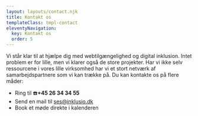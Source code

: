 ```yaml
---
layout: layouts/contact.njk
title: Kontakt os
templateClass: tmpl-contact
eleventyNavigation:
  key: Kontakt os
  order: 5
---
```

Vi står klar til at hjælpe dig med webtilgængelighed og digital inklusion. Intet problem er for lille, men vi klarer også de store projekter. Har vi ikke selv ressourcene i vores lille virksomhed har vi et stort netværk af samarbejdspartnere som vi kan trække på.  Du kan kontakte os på flere måder:
<ul>
	<li>Ring til &#x260E;&#xFE0F;<strong>+45 26 34 34 55</strong>
		<li> Send en mail til <a href="mailto:info@inklusio.dk">ses@inklusio.dk</a>
			<li>Book et møde direkte i kalenderen
</ul>